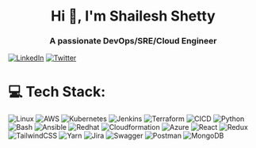 <h1 align="center">Hi 👋, I'm Shailesh Shetty</h1>
<h3 align="center">A passionate DevOps/SRE/Cloud Engineer</h3>

[![LinkedIn](https://img.shields.io/badge/LinkedIn-%230077B5.svg?logo=linkedin&logoColor=white)](https://www.linkedin.com/in/shaileshdevops/)
[![Twitter](https://img.shields.io/badge/Twitter-%231DA1F2.svg?logo=Twitter&logoColor=white)](https://twitter.com/Shailes71570860)

# 💻 Tech Stack:

![Linux](https://img.shields.io/badge/Linux-%23E34F26.svg?style=for-the-badge&logo=Linux&logoColor=white) ![AWS](https://img.shields.io/badge/AWS-%23323330.svg?style=for-the-badge&logo=AWS&logoColor=%23F7DF1E) ![Kubernetes](https://img.shields.io/badge/Kubernetes-%23007ACC.svg?style=for-the-badge&logo=Kubernetes&logoColor=white) ![Jenkins](https://img.shields.io/badge/Jenkins-%231572B6.svg?style=for-the-badge&logo=Jenkins&logoColor=white) ![Terraform](https://img.shields.io/badge/Terraform-%23000000.svg?style=for-the-badge&logo=Terraform&logoColor=#00C7B7) ![CICD](https://img.shields.io/badge/CICD-%23039BE5.svg?style=for-the-badge&logo=CICD) ![Python](https://img.shields.io/badge/Python-%23000000.svg?style=for-the-badge&logo=Python&logoColor=white) ![Bash](https://img.shields.io/badge/Bash-%23563D7C.svg?style=for-the-badge&logo=Bash&logoColor=white)  ![Ansible](https://img.shields.io/badge/Ansible-black?style=for-the-badge&logo=JSON%20web%20tokens) ![Redhat](https://img.shields.io/badge/Redhat-%23000000.svg?style=for-the-badge&logo=Redhat&logoColor=white)  ![Cloudformation](https://img.shields.io/badge/Cloudformation-6DA55F?style=for-the-badge&logo=Cloudformation&logoColor=white) ![Azure](https://img.shields.io/badge/Azure-FFF?style=for-the-badge&Azure=pug&logoColor=A86454) ![React](https://img.shields.io/badge/react-%2320232a.svg?style=for-the-badge&logo=react&logoColor=%2361DAFB) ![Redux](https://img.shields.io/badge/redux-%23593d88.svg?style=for-the-badge&logo=redux&logoColor=white) ![TailwindCSS](https://img.shields.io/badge/tailwindcss-%2338B2AC.svg?style=for-the-badge&logo=tailwind-css&logoColor=white) ![Yarn](https://img.shields.io/badge/yarn-%232C8EBB.svg?style=for-the-badge&logo=yarn&logoColor=white) ![Jira](https://img.shields.io/badge/jira-%230A0FFF.svg?style=for-the-badge&logo=jira&logoColor=white) ![Swagger](https://img.shields.io/badge/-Swagger-%23Clojure?style=for-the-badge&logo=swagger&logoColor=white) ![Postman](https://img.shields.io/badge/Postman-FF6C37?style=for-the-badge&logo=postman&logoColor=white) ![MongoDB](https://img.shields.io/badge/MongoDB-%234ea94b.svg?style=for-the-badge&logo=mongodb&logoColor=white)
